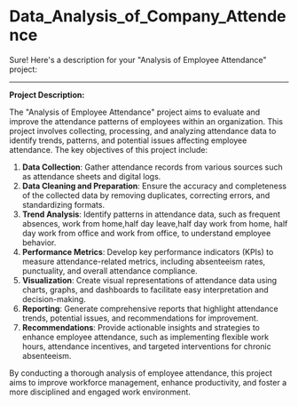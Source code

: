 # Data_Analysis_of_Company_Attendence
Sure! Here's a description for your "Analysis of Employee Attendance" project:

---

**Project Description:**

The "Analysis of Employee Attendance" project aims to evaluate and improve the attendance patterns of employees within an organization. This project involves collecting, processing, and analyzing attendance data to identify trends, patterns, and potential issues affecting employee attendance. The key objectives of this project include:

1. **Data Collection**: Gather attendance records from various sources such as attendance sheets and digital logs.
2. **Data Cleaning and Preparation**: Ensure the accuracy and completeness of the collected data by removing duplicates, correcting errors, and standardizing formats.
3. **Trend Analysis**: Identify patterns in attendance data, such as frequent absences, work from home,half day leave,half day work from home, half day work from office and work from office, to understand employee behavior.
4. **Performance Metrics**: Develop key performance indicators (KPIs) to measure attendance-related metrics, including absenteeism rates, punctuality, and overall attendance compliance.
5. **Visualization**: Create visual representations of attendance data using charts, graphs, and dashboards to facilitate easy interpretation and decision-making.
6. **Reporting**: Generate comprehensive reports that highlight attendance trends, potential issues, and recommendations for improvement.
7. **Recommendations**: Provide actionable insights and strategies to enhance employee attendance, such as implementing flexible work hours, attendance incentives, and targeted interventions for chronic absenteeism.

By conducting a thorough analysis of employee attendance, this project aims to improve workforce management, enhance productivity, and foster a more disciplined and engaged work environment.
